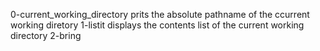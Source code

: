 0-current_working_directory  prits the  absolute pathname of the ccurrent working diretory
1-listit  displays the contents list of the current working directory
2-bring
